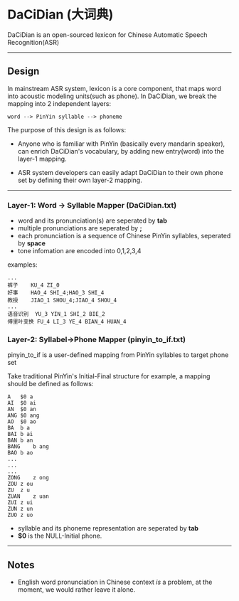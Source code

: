 # DaCiDian (大词典) 

DaCiDian is an open-sourced lexicon for Chinese Automatic Speech Recognition(ASR)

---
## Design

In mainstream ASR system, lexicon is a core component, that maps word into acoustic modeling units(such as phone).  In DaCiDian, we break the mapping into 2 independent layers:
```
word --> PinYin syllable --> phoneme
```

The purpose of this design is as follows:
* Anyone who is familiar with PinYin (basically every mandarin speaker), can enrich DaCiDian's vocabulary, by adding new entry(word) into the layer-1 mapping.

* ASR system developers can easily adapt DaCiDian to their own phone set by defining their own layer-2 mapping.

---
### Layer-1: Word -> Syllable Mapper (DaCiDian.txt)

* word and its pronunciation(s) are seperated by __tab__
* multiple pronunciations are seperated by __;__
* each pronunciation is a sequence of Chinese PinYin syllables, seperated by __space__
* tone infomation are encoded into 0,1,2,3,4

examples:

```
...
裤子    KU_4 ZI_0
好事    HAO_4 SHI_4;HAO_3 SHI_4
教授    JIAO_1 SHOU_4;JIAO_4 SHOU_4
...
语音识别  YU_3 YIN_1 SHI_2 BIE_2
傅里叶变换 FU_4 LI_3 YE_4 BIAN_4 HUAN_4
```
    
### Layer-2: Syllabel->Phone Mapper (pinyin_to_if.txt)
pinyin_to_if is a user-defined mapping from PinYin syllables to target phone set

Take traditional PinYin's Initial-Final structure for example, a mapping should be defined as follows:
```
A	$0 a
AI	$0 ai
AN	$0 an
ANG	$0 ang
AO	$0 ao
BA	b a
BAI	b ai
BAN	b an
BANG	b ang
BAO	b ao
...
...
...
ZONG	z ong
ZOU	z ou
ZU	z u
ZUAN	z uan
ZUI	z ui
ZUN	z un
ZUO	z uo
```

* syllable and its phoneme representation are seperated by __tab__ 
* __$0__ is the NULL-Initial phone.

---
## Notes
* English word pronunciation in Chinese context *is* a problem, at the moment, we would rather leave it alone. 
